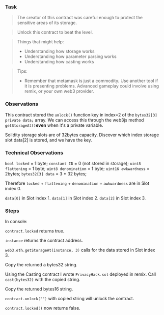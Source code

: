 ### Task

>The creator of this contract was careful enough to protect the sensitive areas of its storage.

>Unlock this contract to beat the level.

>Things that might help:
>* Understanding how storage works
>* Understanding how parameter parsing works
>* Understanding how casting works

>Tips:
>* Remember that metamask is just a commodity. Use another tool if it is presenting problems. Advanced gameplay could involve using remix, or your own web3 provider.

### Observations

This contract stored the `unlock()` function key in index=2 of the `bytes32[3] private data;` array. We can access this through the web3js method `getStorageAt()`**even** when it's a private variable.

Solidity storage slots are of 32bytes capacity. Discover which index storage slot data[2] is stored, and we have the key.

### Technical Observations

`bool locked` = 1 byte; `constant ID` = 0 (not stored in storage); 
`uint8 flattening` = 1 byte; `uint8 denomination` = 1 byte; 
`uint16 awkwardness` = 2bytes; `bytes32[3] data` = 3 * 32 bytes;

Therefore `locked` + `flattening` + `denomination` + `awkwardness` are in Slot index 0.

`data[0]` in Slot index 1. `data[1]` in Slot index 2. `data[2]` in Slot index 3.


### Steps
In console:

`contract.locked` returns true.

`instance` returns the contract address.

`web3.eth.getStorageAt(instance, 3)` calls for the data stored in Slot index 3.

Copy the returned a bytes32 string.

Using the Casting contract I wrote `PrivacyHack.sol` deployed in remix.
Call `cast(bytes32)` with the copied string. 

Copy the returned bytes16 string.

`contract.unlock("")` with copied string will unlock the contract.

`contract.locked()` now returns false.

